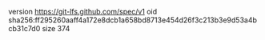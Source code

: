 version https://git-lfs.github.com/spec/v1
oid sha256:ff295260aaff4a172e8dcb1a658bd8713e454d26f3c213b3e9d53a4bcb31c7d0
size 374

